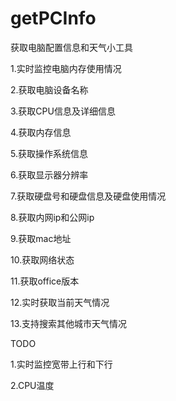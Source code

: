 # getPCInfo

获取电脑配置信息和天气小工具

1.实时监控电脑内存使用情况

2.获取电脑设备名称

3.获取CPU信息及详细信息

4.获取内存信息

5.获取操作系统信息

6.获取显示器分辨率

7.获取硬盘号和硬盘信息及硬盘使用情况

8.获取内网ip和公网ip

9.获取mac地址

10.获取网络状态

11.获取office版本

12.实时获取当前天气情况

13.支持搜索其他城市天气情况

TODO

1.实时监控宽带上行和下行

2.CPU温度
